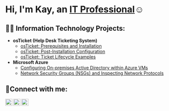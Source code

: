 <h1>Hi, I'm Kay, an <a href="https://linkedin.com/in/Kay">IT Professional</a>☺</h1>

<h2>👨‍💻 Information Technology Projects:</h2>

- <b>osTicket (Help Desk Ticketing System)</b>
  - [osTicket: Prerequisites and Installation](https://github.com/kayashermichael/osticket-prereqs)
  - [osTicket: Post-Installation Configuration](https://github.com/kayashermichael/post-install-config)
  - [osTicket: Ticket Lifecycle Examples](https://github.com/kayashermichael/ticket-lifecycle)
- <b>Microsoft Azure</b>
  - [Configuring On-premises Active Directory within Azure VMs](https://github.com/kayashermichael/configure-ad)
  - [Network Security Groups (NSGs) and Inspecting Network Protocols](https://github.com/kayashermichael/azure-network-protocols)

<h2>🤳Connect with me:</h2>

[<img align="left" alt="Kay | Twitter" width="22px" src="https://cdn.jsdelivr.net/npm/simple-icons@v3/icons/twitter.svg" />][twitter]
[<img align="left" alt="Kay | LinkedIn" width="22px" src="https://cdn.jsdelivr.net/npm/simple-icons@v3/icons/linkedin.svg" />][linkedin]
[<img align="left" alt="Kay | Instagram" width="22px" src="https://cdn.jsdelivr.net/npm/simple-icons@v3/icons/instagram.svg" />][instagram]

[twitter]: https://twitter.com/Kay
[instagram]: https://www.instagram.com/Kay
[linkedin]: https://linkedin.com/in/Kay
